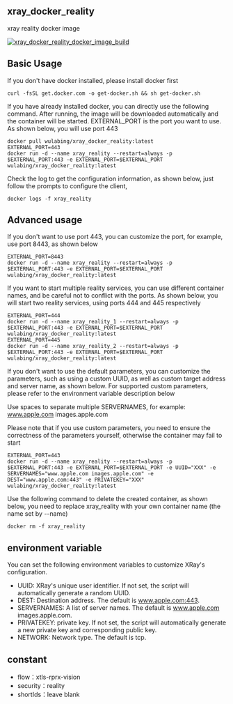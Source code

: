 ## xray_docker_reality
xray reality docker image

[![xray_docker_reality_docker_image_build](https://github.com/wulabing/xray_docker/actions/workflows/xray_docker_reality.yml/badge.svg)](https://github.com/wulabing/xray_docker/actions/workflows/xray_docker_reality.yml)

## Basic Usage
If you don't have docker installed, please install docker first

```
curl -fsSL get.docker.com -o get-docker.sh && sh get-docker.sh
```

If you have already installed docker, you can directly use the following command. After running,
the image will be downloaded automatically and the container will be started.
EXTERNAL_PORT is the port you want to use. As shown below, you will use port 443

```
docker pull wulabing/xray_docker_reality:latest
EXTERNAL_PORT=443
docker run -d --name xray_reality --restart=always -p $EXTERNAL_PORT:443 -e EXTERNAL_PORT=$EXTERNAL_PORT wulabing/xray_docker_reality:latest
```

Check the log to get the configuration information, as shown below, just follow the prompts to configure the client,

```
docker logs -f xray_reality 
```

## Advanced usage

If you don't want to use port 443, you can customize the port, for example, use port 8443, as shown below

```
EXTERNAL_PORT=8443
docker run -d --name xray_reality --restart=always -p $EXTERNAL_PORT:443 -e EXTERNAL_PORT=$EXTERNAL_PORT wulabing/xray_docker_reality:latest
```

If you want to start multiple reality services, you can use different container names, and be careful not to conflict with the ports.
As shown below, you will start two reality services, using ports 444 and 445 respectively

```
EXTERNAL_PORT=444
docker run -d --name xray_reality_1 --restart=always -p $EXTERNAL_PORT:443 -e EXTERNAL_PORT=$EXTERNAL_PORT wulabing/xray_docker_reality:latest
EXTERNAL_PORT=445
docker run -d --name xray_reality_2 --restart=always -p $EXTERNAL_PORT:443 -e EXTERNAL_PORT=$EXTERNAL_PORT wulabing/xray_docker_reality:latest
```

If you don't want to use the default parameters, you can customize the parameters, such as using a custom UUID,
as well as custom target address and server name, as shown below. For supported custom parameters, please refer to the environment variable description below

Use spaces to separate multiple SERVERNAMES, for example: www.apple.com images.apple.com

Please note that if you use custom parameters, you need to ensure the correctness of the parameters yourself, otherwise the container may fail to start
```
EXTERNAL_PORT=443
docker run -d --name xray_reality --restart=always -p $EXTERNAL_PORT:443 -e EXTERNAL_PORT=$EXTERNAL_PORT -e UUID="XXX" -e SERVERNAMES="www.apple.com images.apple.com" -e DEST="www.apple.com:443" -e PRIVATEKEY="XXX" wulabing/xray_docker_reality:latest
```

Use the following command to delete the created container, as shown below, you need to replace xray_reality with your own container name (the name set by --name)

```
docker rm -f xray_reality
```


## environment variable
You can set the following environment variables to customize XRay's configuration.
* UUID: XRay's unique user identifier. If not set, the script will automatically generate a random UUID.
* DEST: Destination address. The default is www.apple.com:443.
* SERVERNAMES: A list of server names. The default is www.apple.com images.apple.com.
* PRIVATEKEY: private key. If not set, the script will automatically generate a new private key and corresponding public key.
* NETWORK: Network type. The default is tcp.

## constant
* flow：xtls-rprx-vision
* security：reality
* shortIds：leave blank

